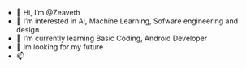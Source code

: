 - 👋 Hi, I’m @Zeaveth
- 👀 I’m interested in Ai, Machine Learning, Sofware engineering and design
- 🌱 I’m currently learning Basic Coding, Android Developer
- 💞️ Im looking for my future 
- 📫 

<!---
Zeaveth/Zeaveth is a ✨ special ✨ repository because its `README.md` (this file) appears on your GitHub profile.
You can click the Preview link to take a look at your changes.
--->
